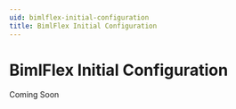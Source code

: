```yaml
---
uid: bimlflex-initial-configuration
title: BimlFlex Initial Configuration
---
```

# BimlFlex Initial Configuration

Coming Soon